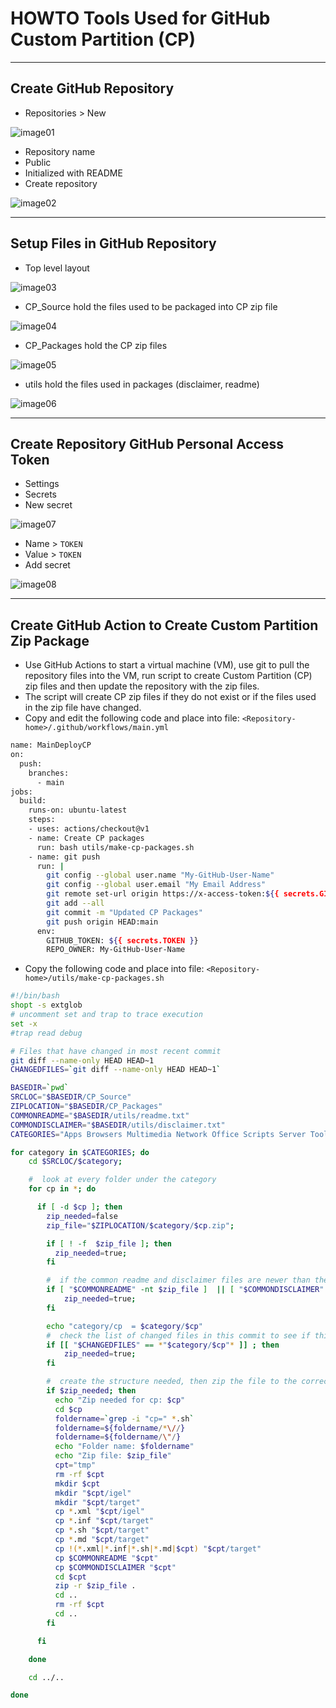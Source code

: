 # HOWTO Tools Used for GitHub Custom Partition (CP)

-----

## Create GitHub Repository

- Repositories > New

![image01](Images/HOWTO-Tools-Used-GitHub-CP-01.png)

- Repository name
- Public
- Initialized with README
- Create repository

![image02](Images/HOWTO-Tools-Used-GitHub-CP-02.png)

-----

## Setup Files in GitHub Repository

- Top level layout

![image03](Images/HOWTO-Tools-Used-GitHub-CP-03.png)

- CP_Source hold the files used to be packaged into CP zip file

![image04](Images/HOWTO-Tools-Used-GitHub-CP-04.png)

- CP_Packages hold the CP zip files

![image05](Images/HOWTO-Tools-Used-GitHub-CP-05.png)

- utils hold the files used in packages (disclaimer, readme)

![image06](Images/HOWTO-Tools-Used-GitHub-CP-06.png)

-----

## Create Repository GitHub Personal Access Token

- Settings
- Secrets
- New secret

![image07](Images/HOWTO-Tools-Used-GitHub-CP-07.png)

- Name > `TOKEN`
- Value > `TOKEN`
- Add secret

![image08](Images/HOWTO-Tools-Used-GitHub-CP-08.png)

-----

## Create GitHub Action to Create Custom Partition Zip Package

- Use GitHub Actions to start a virtual machine (VM), use git to pull the repository files into the VM, run script to create Custom Partition (CP) zip files and then update the repository with the zip files.
- The script will create CP zip files if they do not exist or if the files used in the zip file have changed.
- Copy and edit the following code and place into file:  `<Repository-home>/.github/workflows/main.yml`

```bash linenums="1"
name: MainDeployCP
on:
  push:
    branches:
      - main
jobs:
  build:
    runs-on: ubuntu-latest
    steps:
    - uses: actions/checkout@v1
    - name: Create CP packages
      run: bash utils/make-cp-packages.sh
    - name: git push
      run: |
        git config --global user.name "My-GitHub-User-Name"
        git config --global user.email "My Email Address"
        git remote set-url origin https://x-access-token:${{ secrets.GITHUB_TOKEN }}@github.com/$GITHUB_REPOSITORY
        git add --all
        git commit -m "Updated CP Packages"
        git push origin HEAD:main
      env:
        GITHUB_TOKEN: ${{ secrets.TOKEN }}
        REPO_OWNER: My-GitHub-User-Name
```

- Copy the following code and place into file:  `<Repository-home>/utils/make-cp-packages.sh`

```bash linenums="1"
#!/bin/bash
shopt -s extglob
# uncomment set and trap to trace execution
set -x
#trap read debug

# Files that have changed in most recent commit
git diff --name-only HEAD HEAD~1
CHANGEDFILES=`git diff --name-only HEAD HEAD~1`

BASEDIR=`pwd`
SRCLOC="$BASEDIR/CP_Source"
ZIPLOCATION="$BASEDIR/CP_Packages"
COMMONREADME="$BASEDIR/utils/readme.txt"
COMMONDISCLAIMER="$BASEDIR/utils/disclaimer.txt"
CATEGORIES="Apps Browsers Multimedia Network Office Scripts Server Tools_Drivers Unified_Communications"

for category in $CATEGORIES; do
    cd $SRCLOC/$category;

    #  look at every folder under the category
    for cp in *; do

      if [ -d $cp ]; then
        zip_needed=false
        zip_file="$ZIPLOCATION/$category/$cp.zip";

        if [ ! -f  $zip_file ]; then
          zip_needed=true;
        fi

        #  if the common readme and disclaimer files are newer than the zip file, re-create the zip
        if [ "$COMMONREADME" -nt $zip_file ]  || [ "$COMMONDISCLAIMER" -nt $zip_file ]; then
            zip_needed=true;
        fi

        echo "category/cp  = $category/$cp"
        #  check the list of changed files in this commit to see if this Custom Partition has changed
        if [[ "$CHANGEDFILES" == *"$category/$cp"* ]] ; then
            zip_needed=true;
        fi

        #  create the structure needed, then zip the file to the correct location
        if $zip_needed; then
          echo "Zip needed for cp: $cp"
          cd $cp
          foldername=`grep -i "cp=" *.sh`
          foldername=${foldername/*\//}
          foldername=${foldername/\"/}
          echo "Folder name: $foldername"
          echo "Zip file: $zip_file"
          cpt="tmp"
          rm -rf $cpt
          mkdir $cpt
          mkdir "$cpt/igel"
          mkdir "$cpt/target"
          cp *.xml "$cpt/igel"
          cp *.inf "$cpt/target"
          cp *.sh "$cpt/target"
          cp *.md "$cpt/target"
          cp !(*.xml|*.inf|*.sh|*.md|$cpt) "$cpt/target"
          cp $COMMONREADME "$cpt"
          cp $COMMONDISCLAIMER "$cpt"
          cd $cpt
          zip -r $zip_file .
          cd ..
          rm -rf $cpt
          cd ..
        fi

      fi

    done

    cd ../..

done
```